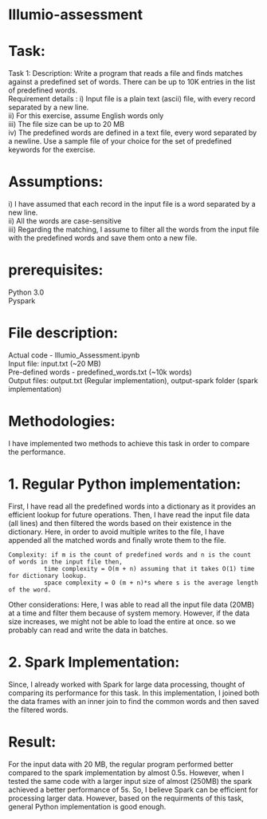 # Illumio-assessment

# Task: </br>
Task 1: Description: Write a program that reads a file and finds matches against a predefined set of words. There can be up to 10K entries in the list of predefined words.  </br>
Requirement details : i) Input file is a plain text (ascii) file, with every record separated by a new line.  </br>
ii) For this exercise, assume English words only  </br>
iii) The file size can be up to 20 MB  </br>
iv) The predefined words are defined in a text file, every word separated by a newline. Use a sample file of your choice for the set of predefined keywords for the exercise.  </br>

# Assumptions:
i) I have assumed that each record in the input file is a word separated by a new line.  </br>
ii) All the words are case-sensitive  </br>
iii) Regarding the matching, I assume to filter all the words from the input file with the predefined words and save them onto a new file.  </br>

# prerequisites:
Python 3.0  </br>
Pyspark  </br>

# File description:
Actual code - Illumio_Assessment.ipynb  </br>
Input file: input.txt (~20 MB)  </br>
Pre-defined words - predefined_words.txt (~10k words)  </br>
Output files: output.txt (Regular implementation), output-spark folder (spark implementation)  </br>

# Methodologies:
I have implemented two methods to achieve this task in order to compare the performance.

  # 1. Regular Python implementation:
  First, I have read all the predefined words into a dictionary as it provides an efficient lookup for future operations. 
  Then, I have read the input file data (all lines) and then filtered the words based on their existence in the dictionary. 
  Here, in order to avoid multiple writes to the file, I have appended all the matched words and finally wrote them to the file.

    Complexity: if m is the count of predefined words and n is the count of words in the input file then, 
              time complexity = O(m + n) assuming that it takes O(1) time for dictionary lookup.
              space complexity = O (m + n)*s where s is the average length of the word.
              
  Other considerations: Here, I was able to read all the input file data (20MB) at a time and filter them because of system memory. 
                      However, if the data size increases, we might not be able to load the entire at once. so we probably can read 
                      and write the data in batches.

 # 2. Spark Implementation:
  Since, I already worked with Spark for large data processing, thought of comparing its performance for this task. 
  In this implementation, I joined both the data frames with an inner join to find the common words and then saved the filtered words.

# Result:
For the input data with 20 MB, the regular program performed better compared to the spark implementation by almost 0.5s. However, when I tested the same code with a larger input size of almost (250MB) the spark achieved a better performance of 5s. So, I believe Spark can be efficient for processing larger data. However, based on the requirments of this task, general Python implementation is good enough.
